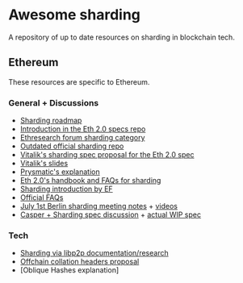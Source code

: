 # Awesome sharding

A repository of up to date resources on sharding in blockchain tech.

## Ethereum

These resources are specific to Ethereum.

### General + Discussions

- [Sharding roadmap](https://github.com/ethereum/wiki/wiki/Sharding-roadmap)
- [Introduction in the Eth 2.0 specs repo](https://github.com/ethereum/eth2.0-specs/blob/master/specs/beacon-chain.md#introduction)
- [Ethresearch forum sharding category](https://ethresear.ch/c/sharding)
- [Outdated official sharding repo](https://github.com/ethereum/sharding)
- [Vitalik's sharding spec proposal for the Eth 2.0 spec](https://github.com/ethereum/eth2.0-specs/issues/90)
- [Vitalik's slides](https://vitalik.ca/files/Ithaca201807_Sharding.pdf)
- [Prysmatic's explanation](https://medium.com/prysmatic-labs/how-to-scale-ethereum-sharding-explained-ba2e283b7fce)
- [Eth 2.0's handbook and FAQs for sharding](https://notes.ethereum.org/9MMuzWeFTTSg-3Tz_YeiBA#)
- [Sharding introduction by EF](https://docs.google.com/presentation/d/1mdmmgQlRFUvznq1jdmRwkwEyQB0YON5yAg4ArxtanE4)
- [Official FAQs](https://github.com/ethereum/wiki/wiki/Sharding-FAQs)
- [July 1st Berlin sharding meeting notes](https://notes.ethereum.org/s/B1-7aivmX) + [videos](https://www.youtube.com/playlist?list=PLaM7G4Llrb7zEHK2UzQo3kxadPyeUy2sZ)
- [Casper + Sharding spec discussion](https://ethresear.ch/t/convenience-link-to-full-casper-chain-v2-spec/2332/12) + [actual WIP spec](https://notes.ethereum.org/SCIg8AH5SA-O4C1G1LYZHQ)

### Tech

- [Sharding via libp2p documentation/research](https://github.com/ethresearch/sharding-p2p-poc) 
- [Offchain collation headers proposal](https://ethresear.ch/t/offchain-collation-headers/1679/6)
- [Oblique Hashes explanation]
